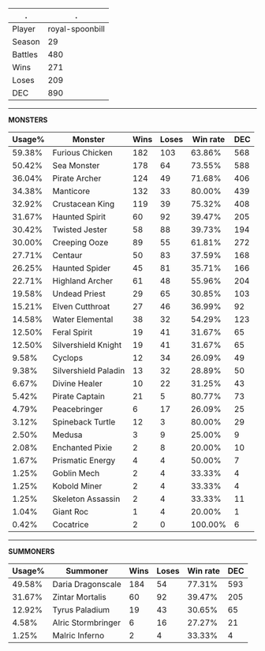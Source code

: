 .|.
|-|-
Player|royal-spoonbill
Season|29
Battles|480
Wins|271
Loses|209
DEC|890

---
**MONSTERS**

Usage%|Monster|Wins|Loses|Win rate|DEC|
-|-|-|-|-|-|
59.38%|Furious Chicken|182|103|63.86%|568|
50.42%|Sea Monster|178|64|73.55%|588|
36.04%|Pirate Archer|124|49|71.68%|406|
34.38%|Manticore|132|33|80.00%|439|
32.92%|Crustacean King|119|39|75.32%|408|
31.67%|Haunted Spirit|60|92|39.47%|205|
30.42%|Twisted Jester|58|88|39.73%|194|
30.00%|Creeping Ooze|89|55|61.81%|272|
27.71%|Centaur|50|83|37.59%|168|
26.25%|Haunted Spider|45|81|35.71%|166|
22.71%|Highland Archer|61|48|55.96%|204|
19.58%|Undead Priest|29|65|30.85%|103|
15.21%|Elven Cutthroat|27|46|36.99%|92|
14.58%|Water Elemental|38|32|54.29%|123|
12.50%|Feral Spirit|19|41|31.67%|65|
12.50%|Silvershield Knight|19|41|31.67%|65|
9.58%|Cyclops|12|34|26.09%|49|
9.38%|Silvershield Paladin|13|32|28.89%|50|
6.67%|Divine Healer|10|22|31.25%|43|
5.42%|Pirate Captain|21|5|80.77%|73|
4.79%|Peacebringer|6|17|26.09%|25|
3.12%|Spineback Turtle|12|3|80.00%|29|
2.50%|Medusa|3|9|25.00%|9|
2.08%|Enchanted Pixie|2|8|20.00%|10|
1.67%|Prismatic Energy|4|4|50.00%|7|
1.25%|Goblin Mech|2|4|33.33%|4|
1.25%|Kobold Miner|2|4|33.33%|4|
1.25%|Skeleton Assassin|2|4|33.33%|11|
1.04%|Giant Roc|1|4|20.00%|1|
0.42%|Cocatrice|2|0|100.00%|6|

---
**SUMMONERS**

Usage%|Summoner|Wins|Loses|Win rate|DEC|
-|-|-|-|-|-|
49.58%|Daria Dragonscale|184|54|77.31%|593|
31.67%|Zintar Mortalis|60|92|39.47%|205|
12.92%|Tyrus Paladium|19|43|30.65%|65|
4.58%|Alric Stormbringer|6|16|27.27%|21|
1.25%|Malric Inferno|2|4|33.33%|4|
